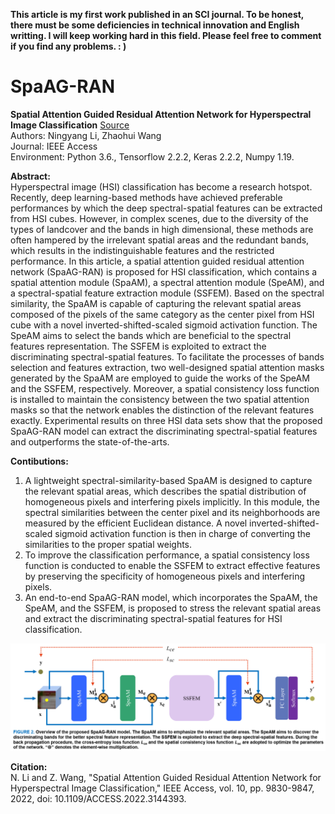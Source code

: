 **This article is my first work published in an SCI journal. To be honest, there must be some deficiencies in technical innovation and English writting. I will keep working hard in this field. Please feel free to comment if you find any problems. : )**

# SpaAG-RAN
**Spatial Attention Guided Residual Attention Network for Hyperspectral Image Classification** [Source](https://ieeexplore.ieee.org/abstract/document/9684915)  
Authors: Ningyang Li, Zhaohui Wang  
Journal: IEEE Access  
Environment: Python 3.6., Tensorflow 2.2.2, Keras 2.2.2, Numpy 1.19.  

**Abstract:**  
Hyperspectral image (HSI) classification has become a research hotspot. Recently, deep learning-based methods have achieved preferable performances by which the deep spectral-spatial features can be extracted from HSI cubes. However, in complex scenes, due to the diversity of the types of landcover and the bands in high dimensional, these methods are often hampered by the irrelevant spatial areas and the redundant bands, which results in the indistinguishable features and the restricted performance. In this article, a spatial attention guided residual attention network (SpaAG-RAN) is proposed for HSI
classification, which contains a spatial attention module (SpaAM), a spectral attention module (SpeAM), and a spectral-spatial feature extraction module (SSFEM). Based on the spectral similarity, the SpaAM is capable of capturing the relevant spatial areas composed of the pixels of the same category as the center pixel from HSI cube with a novel inverted-shifted-scaled sigmoid activation function. The SpeAM aims to select the bands which are beneficial to the spectral features representation. The SSFEM is exploited to extract the discriminating spectral-spatial features. To facilitate the processes of bands selection and features extraction, two well-designed spatial attention masks generated by the SpaAM are employed to guide the works of the SpeAM and the SSFEM, respectively. Moreover, a spatial consistency loss function is installed to maintain the consistency between the two spatial attention masks so that the network enables the distinction of the relevant features exactly. Experimental results on three HSI data sets show that the proposed SpaAG-RAN model can extract the discriminating spectral-spatial features and outperforms the state-of-the-arts.

**Contibutions:**  
1. A lightweight spectral-similarity-based SpaAM is designed to capture the relevant spatial areas, which describes the spatial distribution of homogeneous pixels and interfering pixels implicitly. In this module, the spectral similarities between the center pixel and its neighborhoods are measured by the efficient Euclidean distance. A novel inverted-shifted-scaled sigmoid activation function is then in charge of converting the similarities to the proper spatial weights.
2. To improve the classification performance, a spatial consistency loss function is conducted to enable the SSFEM to extract effective features by preserving the specificity of homogeneous pixels and interfering pixels.
3. An end-to-end SpaAG-RAN model, which incorporates the SpaAM, the SpeAM, and the SSFEM, is proposed to stress the relevant spatial areas and extract the discriminating spectral-spatial features for HSI classification.

![Image](https://github.com/ningyang-li/SpaAG-RAN/blob/9279f80c73960c0d18868e78543bd95b3fc7efae/pic/overview.jpg)

**Citation:**  
N. Li and Z. Wang, "Spatial Attention Guided Residual Attention Network for Hyperspectral Image Classification," IEEE Access, vol. 10, pp. 9830-9847, 2022, doi: 10.1109/ACCESS.2022.3144393.



